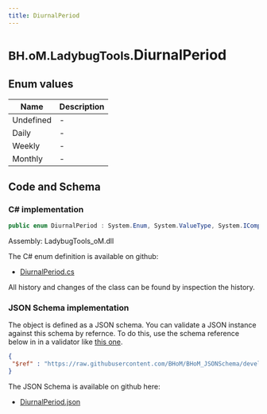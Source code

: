 ```yaml
---
title: DiurnalPeriod
---
```


# <small>BH.oM.LadybugTools.</small>**DiurnalPeriod**



## Enum values

| Name            | Description                                                    |
|-----------------|----------------------------------------------------------------|
| Undefined |  -  |
| Daily |  -  |
| Weekly |  -  |
| Monthly |  -  |


## Code and Schema

### C# implementation

``` C# title="C#"
public enum DiurnalPeriod : System.Enum, System.ValueType, System.IComparable, System.ISpanFormattable, System.IFormattable, System.IConvertible
```

Assembly: LadybugTools_oM.dll

The C# enum definition is available on github:

- [DiurnalPeriod.cs](https://github.com/BHoM/LadybugTools_Toolkit/blob/develop/LadybugTools_oM/Enum\DiurnalPeriod.cs)

All history and changes of the class can be found by inspection the history.
### JSON Schema implementation

The object is defined as a JSON schema. You can validate a JSON instance against this schema by refernce. To do this, use the schema reference below in in a validator like [this one](https://www.jsonschemavalidator.net/).

``` json title="JSON Schema"
{
 "$ref" : "https://raw.githubusercontent.com/BHoM/BHoM_JSONSchema/develop/LadybugTools_oM/DiurnalPeriod.json"
}
```

The JSON Schema is available on github here:

- [DiurnalPeriod.json](https://github.com/BHoM/BHoM_JSONSchema/blob/develop/LadybugTools_oM/DiurnalPeriod.json)
